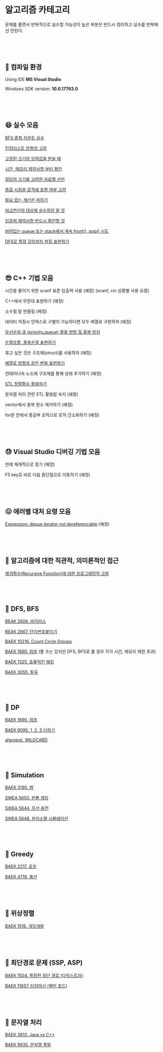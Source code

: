 

# 알고리즘 카테고리

문제를 풀면서 반복적으로 실수할 가능성이 높은 부분은 반드시 정리하고 실수를 반복해선 안된다. 



<br>

<br>

<br>

## &#128297; 컴파일 환경

Using IDE **MS Visual Studio**

Windows SDK version: **10.0.17763.0**

<br>

<br>

<br>

## &#128518; 실수 모음

[BFS 중복 카운트 실수](./BAEK_2667#실수한-부분)

[인접리스트 방향성 고려](./BAEK_2606#실수한-부분)

[고정된 크기의 입력값을 받을 때](./BAEK_10216#실수한-부분)

[시간, 메모리 제약사항 부터 확인](./BAEK_1890#실수한-부분)

[정답의 크기를 고려한 자료형 선언](./BAEK_1890#출력-형태의-자료형을-반드시-확인하라)

[종료 시점을 로직에 포함 여부 고려](./BAEK_1890#로직이-종료되는-순간의-조건을-항상-생각한다)

[필요 없는 계산은 피하기](./BAEK_1890#필요-없는-계산은-시간-효율을-위해-시키지-않는다)

[비교연산자 대상체 실수하지 말 것](./BAEK_1504#실수한-부분)

[입출력 제약사항 반드시 확인할 것](./BAEK_1504#실수한-부분)

[비어있는 queue 또는 stack에서 계속 front(), pop() 시도](./BAEK_3190#실수한-부분)

[DFS로 특정 깊이까지 퍼짐 표현하기](./SWEA/SWEA_5644#실수한-부분)

<br>

<br>

<br>

## &#128526; C++ 기법 모음

시간을 줄이기 위한 scanf 표준 입출력 사용 (예정) (scanf, cin 상황별 사용 요령)

C++에서 무한대 표현하기 (예정)

소수점 밑 반올림 (예정)

데이터 저장시 인덱스로 구별이 가능하다면 모두 배열로 구현하자 (예정)

[우선순위 큐 (priority_queue) 활용 방법 및 중복 방지](./technique/#우선순위-큐-활용하기)

[순열조합, 중복순열 표현하기](./technique#순열-조합-구현하기)

묶고 싶은 것은 구조체(struct)를 사용하자 (예정)

[배열로 방향과 같은 변화 표현하기](./technique/#배열로-방향과-같은-변화-표현하기)

컨테이너속 노드에 구조체를 통해 상태 추가하기 (예정)

[STL 정렬함수 활용하기](./technique/#STL-정렬함수-활용하기)

문자열 처리 관련 STL 활용밥 숙지 (예정)

vector에서 중복 원소 제거하기 (예정)

for문 안에서 증감부 조작으로 로직 간소화하기 (예정)

<br>

<br>

<br>

## &#128531; Visual Studio 디버깅 기법 모음

반례 체계적으로 찾기 (예정)

F5 key로 바로 다음 중단점으로 이동하기 (예정)

<br>

<br>

<br>

## &#128534; 에러별  대처 요령 모음

[Expression: deque iterator not dereferencable](./errors#Queue가-비어있는데-참조를-시도할-때) (예정)

<br>

<br>

<br>

## &#128511; 알고리즘에 대한 직관적, 의미론적인 접근

[재귀함수(Recursive Function)에 대한 프로그래밍적 고찰](./intuitive/#재귀함수에-대한-고찰)

<br>

<br>

<br>

## &#127813; DFS, BFS

[BEAK 2606. 바이러스](./BAEK_2606)

[BEAK 2667. 단지번호붙이기](./BAEK_2667)

[BAEK 10216. Count Circle Groups](./BAEK_10216)

[BAEK 1890. 점프](./BAEK_1890) (풀 수는 있지만 DFS, BFS로 풀 경우 각각 시간, 메모리 제한 초과)

[BAEK 1325. 효율적인 해킹](./BAEK_1325)

[BAEK 3055. 탈출](./BAEK_3055)

<br>

<br>

<br>

## &#127817; DP

[BAEK 1890. 점프](./BAEK_1890)

[BAEK 9095. 1, 2, 3 더하기](./BAEK_9095)

[algospot. WILDCARD](./solving_strategy/p218_inter_wildcard/p218_inter_wildcard.cpp)

<br>

<br>

<br>



## &#127816; Simulation

[BAEK 3190. 뱀](./BAEK_3190)

[SWEA 5650. 핀볼 게임](./SWEA/SWEA_5650)

[SWEA 5644. 무선 충전](./SWEA/SWEA_5644)

[SWEA 5648. 원자소멸 시뮬레이션](./SWEA/SWEA_5648)

<br>

<br>

<br>



## &#127820; Greedy

[BAEK 2217. 로프](./BAEK_2217)

[BAEK 4716. 풍선](./BAEK_4716)

<br>

<br>

<br>



## &#127821; 위상정렬

[BAEK 1516. 게임개발](./BAEK_1516)

<br>

<br>

<br>



## &#127815; 최단경로 문제 (SSP, ASP)

[BAEK 1504. 특정한 최단 경로 (다익스트라)](./BAEK_1504)

[BAEK 11657. 타임머신 (벨만 포드)](./BAEK_11657)

<br>

<br>

<br>



## &#127826; 문자열 처리

[BAEK 3613. Java vs C++](./BAEK_3613)

[BAEK 9935. 문자열 폭발](./BAEK_9935)

<br>

<br>

<br>